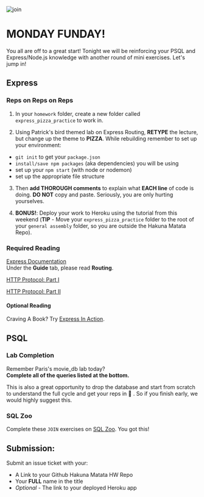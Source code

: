 ![join](https://s-media-cache-ak0.pinimg.com/564x/1b/c1/e7/1bc1e717d6b13f13d51cf15e5388bbc9.jpg)

# MONDAY FUNDAY!

You all are off to a great start! Tonight we will be reinforcing your PSQL and Express/Node.js knowledge with another round of mini exercises. Let's jump in!

## Express

### Reps on Reps on Reps

1. In your `homework` folder, create a new folder called `express_pizza_practice` to work in.

2. Using Patrick's bird themed lab on Express Routing, **RETYPE** the lecture, but change up the theme to **PIZZA**. While rebuilding remember to set up your environment:
  - `git init` to get your `package.json`
  - `install/save npm packages` (aka dependencies) you will be using
  - set up your `npm start` (with node or nodemon)
  - set up the appropriate file structure

3. Then **add THOROUGH comments** to explain what **EACH line** of code is doing. **DO NOT** copy and paste. Seriously, you are only hurting yourselves.

4. **BONUS!**: Deploy your work to Heroku using the tutorial from this weekend (**TIP** - Move your `express_pizza_practice` folder to the root of your `general assembly` folder, so you are outside the Hakuna Matata Repo).

### Required Reading
[Express Documentation](http://expressjs.com/en/guide/routing.html)</br>
Under the **Guide** tab, please read **Routing**.

[HTTP Protocol: Part I](https://code.tutsplus.com/tutorials/http-the-protocol-every-web-developer-must-know-part-1--net-31177)

[HTTP Protocol: Part II](https://code.tutsplus.com/tutorials/http-the-protocol-every-web-developer-must-know-part-2--net-31155)

#### Optional Reading

Craving A Book? Try [Express In Action](https://www.amazon.com/Express-Action-Writing-building-applications/dp/1617292427/ref=sr_1_1?ie=UTF8&qid=1485145487&sr=8-1&keywords=expressjs).

## PSQL


### Lab Completion

Remember Paris's movie_db lab today?</br> **Complete all of the queries listed at the bottom.**

This is also a great opportunity to drop the database and start from scratch to understand the full cycle and get your reps in 💪 . So if you finish early, we would highly suggest this.

### SQL Zoo

Complete these `JOIN` exercises on [SQL Zoo](http://sqlzoo.net/wiki/More_JOIN_operations). You got this!

## Submission:
Submit an issue ticket with your:
  - A Link to your Github Hakuna Matata HW Repo
  - Your **FULL** name in the title
  - *Optional* - The link to your deployed Heroku app
